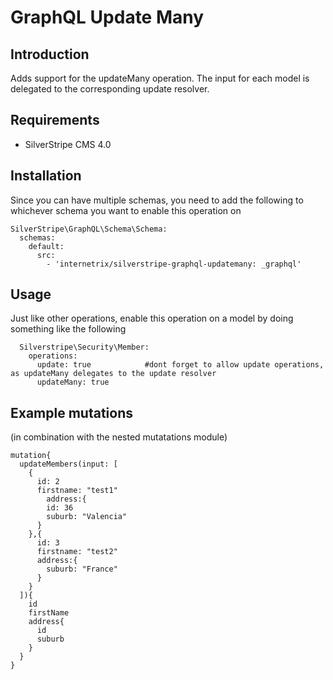 # GraphQL Update Many

## Introduction
Adds support for the updateMany operation. The input for each model is delegated to the corresponding update resolver.

## Requirements
* SilverStripe CMS 4.0

## Installation
Since you can have multiple schemas, you need to add the following to whichever schema you want to enable this operation on

```
SilverStripe\GraphQL\Schema\Schema:
  schemas:
    default:
      src:
        - 'internetrix/silverstripe-graphql-updatemany: _graphql'
```

## Usage
Just like other operations, enable this operation on a model by doing something like the following

```
  Silverstripe\Security\Member:
    operations:
      update: true            #dont forget to allow update operations, as updateMany delegates to the update resolver
      updateMany: true
```
 
 
## Example mutations 
(in combination with the nested mutatations module)

```
mutation{
  updateMembers(input: [
    {
      id: 2
      firstname: "test1"
    	address:{
        id: 36
        suburb: "Valencia"
      }
    },{
      id: 3
      firstname: "test2"
      address:{
        suburb: "France"
      }
    }
  ]){
    id
    firstName
    address{
      id
      suburb
    }
  }
}
```
